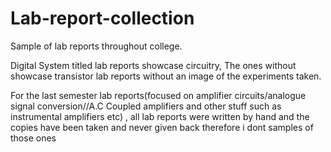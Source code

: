 # Lab-report-collection
Sample of lab reports throughout college.

Digital System titled lab reports showcase circuitry,
The ones without showcase transistor lab reports without an image of the experiments taken.

For the last semester lab reports(focused on amplifier circuits/analogue signal conversion//A.C Coupled amplifiers and other stuff such as instrumental amplifiers etc)
, all lab reports were written by hand and the copies have been taken and never given back therefore i dont samples of those ones
